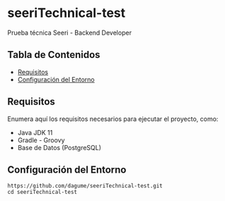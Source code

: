 # seeriTechnical-test 

Prueba técnica Seeri - Backend Developer

## Tabla de Contenidos

- [Requisitos](#requisitos)
- [Configuración del Entorno](#configuración-del-entorno)

## Requisitos

Enumera aquí los requisitos necesarios para ejecutar el proyecto, como:

- Java JDK 11
- Gradle - Groovy
- Base de Datos (PostgreSQL)

## Configuración del Entorno


```shell
https://github.com/dagume/seeriTechnical-test.git
cd seeriTechnical-test